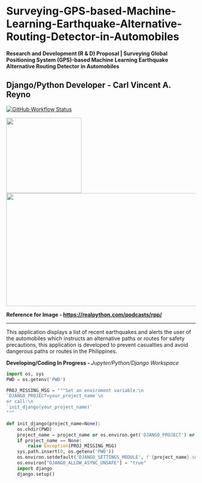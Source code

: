 # Surveying-GPS-based-Machine-Learning-Earthquake-Alternative-Routing-Detector-in-Automobiles


<b> Research and Development (R & D) Proposal | Surveying Global Positioning System (GPS)-based Machine Learning Earthquake Alternative Routing Detector in Automobiles </b>

<b> Django/Python Developer - Carl Vincent A. Reyno </b>
----

[![GitHub Workflow Status](https://img.shields.io/github/actions/workflow/status/mathworks/jupyter-matlab-proxy/run-tests.yml?branch=main&logo=github)](https://www.mathworks.com)

<!--![Matlab_Logo](https://user-images.githubusercontent.com/79138019/236503435-3328be99-f523-4b4b-9039-269bbf6a5ca9.png) -->

<img src="https://github.com/Eevalice/Surveying-GPS-based-Machine-Learning-Earthquake-Alternative-Routing-Detector-in-Automobiles/assets/79138019/c098e9a6-6545-4687-9ed3-b45d9d5ca342" width="200" height="200" />

<img src="https://github.com/Eevalice/Surveying-GPS-based-Machine-Learning-Earthquake-Alternative-Routing-Detector-in-Automobiles/assets/79138019/e70e2339-c4d8-4874-b3bd-fab5a14b2dfc" width="600" height="300"/>

<b>Reference for Image - https://realpython.com/podcasts/rpp/ </b>


---
This application displays a list of recent earthquakes and alerts the user of the automobiles which instructs an alternative paths or routes for safety precautions, this application is developed to prevent casualties and avoid dangerous paths or routes in the Philippines.

<b>Developing/Coding In Progress - </b><i>Jupyter/Python/Django Workspace</i>

```python
import os, sys
PWD = os.getenv('PWD')

PROJ_MISSING_MSG = """Set an enviroment variable:\n
`DJANGO_PROJECT=your_project_name`\n
or call:\n
`init_django(your_project_name)`
"""

def init_django(project_name=None):
    os.chdir(PWD)
    project_name = project_name or os.environ.get('DJANGO_PROJECT') or None
    if project_name == None:
        raise Exception(PROJ_MISSING_MSG)
    sys.path.insert(0, os.getenv('PWD'))
    os.environ.setdefault('DJANGO_SETTINGS_MODULE', f'{project_name}.settings')
    os.environ["DJANGO_ALLOW_ASYNC_UNSAFE"] = "true"
    import django
    django.setup()

